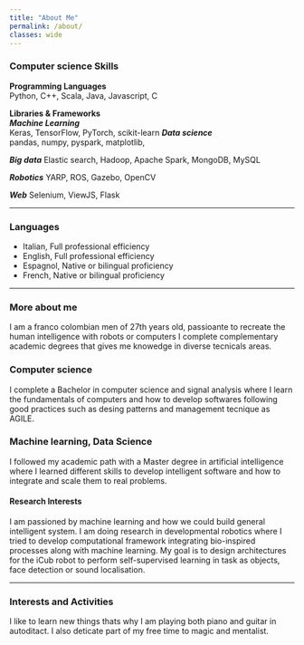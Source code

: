 ```yaml
---
title: "About Me"
permalink: /about/
classes: wide
---
```


### Computer science Skills

**Programming Languages** <br>
Python, C++, Scala, Java, Javascript, C

**Libraries & Frameworks** <br>
***Machine Learning*** <br>
Keras, TensorFlow, PyTorch, scikit-learn
***Data science*** <br>
pandas, numpy, pyspark, matplotlib, 

***Big data***
Elastic search, Hadoop, Apache Spark, MongoDB, MySQL

***Robotics***
YARP, ROS, Gazebo, OpenCV

***Web***
Selenium, ViewJS, Flask



---

### Languages
- Italian, Full professional efficiency
- English, Full professional efficiency
- Espagnol, Native or bilingual proficiency
- French, Native or bilingual proficiency

---

### More about me
I am a franco colombian men of 27th years old, passioante to recreate the human intelligence with robots or computers I complete complementary academic degrees that gives me knowedge in diverse tecnicals areas. 

### Computer science ###
I complete a Bachelor in computer science and signal analysis where I learn the fundamentals of computers and how to develop softwares following good practices such as desing patterns and management tecnique as AGILE. 

### Machine learning, Data Science ###
I followed my academic path with a Master degree in artificial intelligence where I learned different skills to develop intelligent software and how to integrate and scale them to real problems. 


#### Research Interests
I am passioned by machine learning and how we could build general intelligent system. I am doing research in developmental robotics where I tried to develop computational framework integrating bio-inspired processes along with machine learning. My goal is to design architectures for the iCub robot to perform self-supervised learning in task as objects, face detection or sound localisation. 


---

### Interests and Activities
I like to learn new things thats why I am playing both piano and guitar in autoditact. I also deticate part of my free time to magic and mentalist.  
 